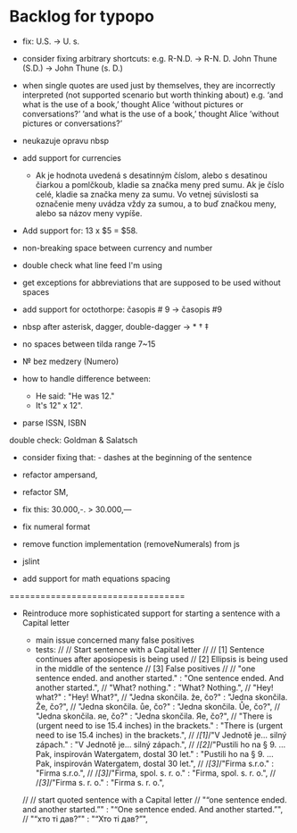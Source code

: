 # Backlog for typopo

* fix: U.S. → U. s.
* consider fixing arbitrary shortcuts: e.g. R-N.D. → R-N. D.
			John Thune (S.D.) → John Thune (s. D.)


* when single quotes are used just by themselves, they are incorrectly interpreted (not supported scenario but worth thinking about)
	e.g.
	‘and what is the use of a book,’ thought Alice ‘without pictures or conversations?’
	’and what is the use of a book,’ thought Alice ’without pictures or conversations?’

* neukazuje opravu nbsp

* add support for currencies
	* Ak je hodnota uvedená s desatinným číslom, alebo
s desatinou čiarkou a pomlčkoub, kladie sa značka meny pred sumu.
Ak je číslo celé, kladie sa značka meny za sumu. Vo vetnej súvislosti
sa označenie meny uvádza vždy za sumou, a to buď značkou meny,
alebo sa názov meny vypíše.
* Add support for: 13 x $5 = $58.
* non-breaking space between currency and number

* double check what line feed I'm using
* get exceptions for abbreviations that are supposed to be used without spaces


* add support for octothorpe: časopis # 9 → časopis #9
* nbsp after asterisk, dagger, double-dagger → * † ‡
* no spaces between tilda range 7~15
* № bez medzery (Numero)

* how to handle difference between:
	* He said: "He was 12."
	* It's 12" x 12".

* parse ISSN, ISBN

double check:
Goldman &
Salatsch


* consider fixing that: - dashes at the beginning of the sentence

* refactor ampersand,
* refactor SM,


* fix this:  30.000,-. > 30.000,—
* fix numeral format
* remove function implementation (removeNumerals) from js

* jslint

* add support for math equations spacing



==================================
* Reintroduce more sophisticated support for starting a sentence with a Capital letter
	* main issue concerned many false positives
	* tests:
	//
	// 		Start sentence with a Capital letter
	//
	// 		[1] Sentence continues after aposiopesis is being used
	// 		[2] Ellipsis is being used in the middle of the sentence
	// 		[3] False positives
	//
	// "one sentence ended. and another started." : "One sentence ended. And another started.",
	// "What? nothing." : "What? Nothing.",
	// "Hey! what?" : "Hey! What?",
	// "Jedna skončila. že, čo?" : "Jedna skončila. Že, čo?",
	// "Jedna skončila. ůe, čo?" : "Jedna skončila. Ůe, čo?",
	// "Jedna skončila. яe, čo?" : "Jedna skončila. Яe, čo?",
	// "There is (urgent need to ise 15.4 inches) in the brackets." : "There is (urgent need to ise 15.4 inches) in the brackets.",
	// /*[1]*/"V Jednotě je… silný zápach." : "V Jednotě je… silný zápach.",
	// /*[2]*/"Pustili ho na § 9. … Pak, inspirován Watergatem, dostal 30 let." : "Pustili ho na § 9. … Pak, inspirován Watergatem, dostal 30 let.",
	// /*[3]*/"Firma s.r.o." : "Firma s.r.o.",
	// /*[3]*/"Firma, spol. s. r. o." : "Firma, spol. s. r. o.",
	// /*[3]*/"Firma s. r. o." : "Firma s. r. o.",

	// // start quoted sentence with a Capital letter
	// "“one sentence ended. and another started.”" : "“One sentence ended. And another started.”",
	// "“хто ті дав?”" : "“Хто ті дав?”",

